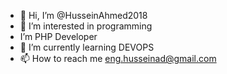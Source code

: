 - 👋 Hi, I’m @HusseinAhmed2018
- 👀 I’m interested in programming
- I’m PHP Developer
- 🌱 I’m currently learning DEVOPS
- 📫 How to reach me eng.husseinad@gmail.com

<!---
HusseinAhmed2018/HusseinAhmed2018 is a ✨ special
--->
